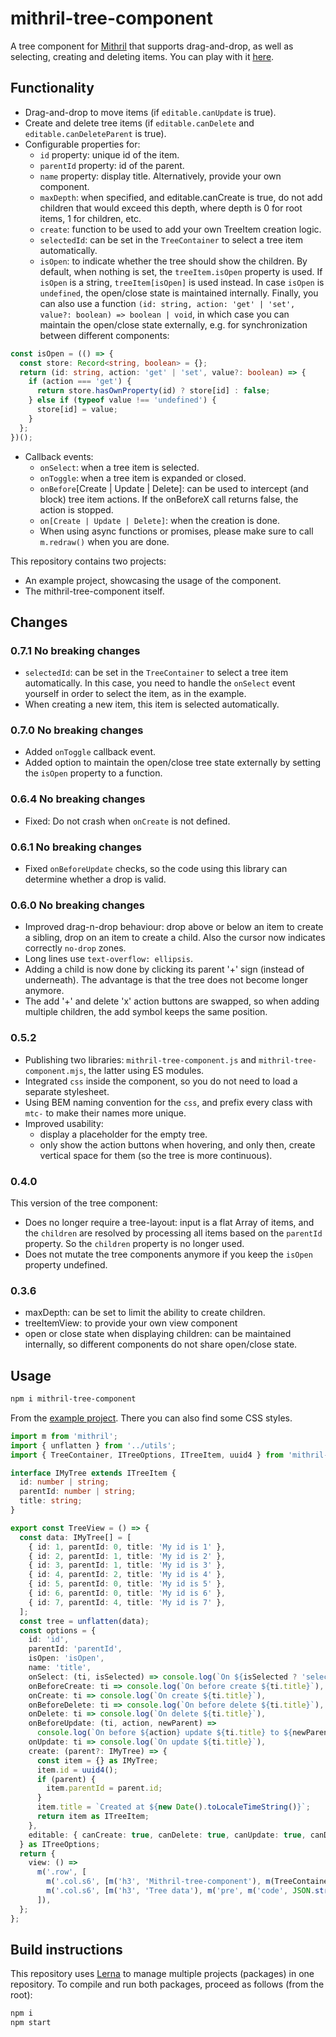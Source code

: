 # mithril-tree-component

A tree component for [Mithril](https://mithril.js.org) that supports drag-and-drop, as well as selecting, creating and deleting items. You can play with it [here](https://erikvullings.github.io/mithril-tree-component/#!/).

## Functionality

- Drag-and-drop to move items (if `editable.canUpdate` is true).
- Create and delete tree items (if `editable.canDelete` and `editable.canDeleteParent` is true).
- Configurable properties for:
  - `id` property: unique id of the item.
  - `parentId` property: id of the parent.
  - `name` property: display title. Alternatively, provide your own component.
  - `maxDepth`: when specified, and editable.canCreate is true, do not add children that would exceed this depth, where depth is 0 for root items, 1 for children, etc.
  - `create`: function to be used to add your own TreeItem creation logic.
  - `selectedId`: can be set in the `TreeContainer` to select a tree item automatically.
  - `isOpen`: to indicate whether the tree should show the children. By default, when nothing is set, the `treeItem.isOpen` property is used. If `isOpen` is a string, `treeItem[isOpen]` is used instead. In case `isOpen` is `undefined`, the open/close state is maintained internally. Finally, you can also use a function `(id: string, action: 'get' | 'set', value?: boolean) => boolean | void`, in which case you can maintain the open/close state externally, e.g. for synchronization between different components:

```ts
const isOpen = (() => {
  const store: Record<string, boolean> = {};
  return (id: string, action: 'get' | 'set', value?: boolean) => {
    if (action === 'get') {
      return store.hasOwnProperty(id) ? store[id] : false;
    } else if (typeof value !== 'undefined') {
      store[id] = value;
    }
  };
})();
```

- Callback events:
  - `onSelect`: when a tree item is selected.
  - `onToggle`: when a tree item is expanded or closed.
  - `onBefore`[Create | Update | Delete]: can be used to intercept (and block) tree item actions. If the onBeforeX call returns false, the action is stopped.
  - `on[Create | Update | Delete]`: when the creation is done.
  - When using async functions or promises, please make sure to call `m.redraw()` when you are done.

This repository contains two projects:

- An example project, showcasing the usage of the component.
- The mithril-tree-component itself.

## Changes

### 0.7.1 No breaking changes

- `selectedId`: can be set in the `TreeContainer` to select a tree item automatically. In this case, you need to handle the `onSelect` event yourself in order to select the item, as in the example.
- When creating a new item, this item is selected automatically.

### 0.7.0 No breaking changes

- Added `onToggle` callback event.
- Added option to maintain the open/close tree state externally by setting the `isOpen` property to a function.

### 0.6.4 No breaking changes

- Fixed: Do not crash when `onCreate` is not defined.

### 0.6.1 No breaking changes

- Fixed `onBeforeUpdate` checks, so the code using this library can determine whether a drop is valid.

### 0.6.0 No breaking changes

- Improved drag-n-drop behaviour: drop above or below an item to create a sibling, drop on an item to create a child. Also the cursor now indicates correctly `no-drop` zones.
- Long lines use `text-overflow: ellipsis`.
- Adding a child is now done by clicking its parent '+' sign (instead of underneath). The advantage is that the tree does not become longer anymore.
- The add '+' and delete 'x' action buttons are swapped, so when adding multiple children, the add symbol keeps the same position.

### 0.5.2

- Publishing two libraries: `mithril-tree-component.js` and `mithril-tree-component.mjs`, the latter using ES modules.
- Integrated `css` inside the component, so you do not need to load a separate stylesheet.
- Using BEM naming convention for the `css`, and prefix every class with `mtc-` to make their names more unique.
- Improved usability:
  - display a placeholder for the empty tree.
  - only show the action buttons when hovering, and only then, create vertical space for them (so the tree is more continuous).

### 0.4.0

This version of the tree component:

- Does no longer require a tree-layout: input is a flat Array of items, and the `children` are resolved by processing all items based on the `parentId` property. So the `children` property is no longer used.
- Does not mutate the tree components anymore if you keep the `isOpen` property undefined.

### 0.3.6

- maxDepth: can be set to limit the ability to create children.
- treeItemView: to provide your own view component
- open or close state when displaying children: can be maintained internally, so different components do not share open/close state.

## Usage

```bash
npm i mithril-tree-component
```

From the [example project](../example). There you can also find some CSS styles.

```ts
import m from 'mithril';
import { unflatten } from '../utils';
import { TreeContainer, ITreeOptions, ITreeItem, uuid4 } from 'mithril-tree-component';

interface IMyTree extends ITreeItem {
  id: number | string;
  parentId: number | string;
  title: string;
}

export const TreeView = () => {
  const data: IMyTree[] = [
    { id: 1, parentId: 0, title: 'My id is 1' },
    { id: 2, parentId: 1, title: 'My id is 2' },
    { id: 3, parentId: 1, title: 'My id is 3' },
    { id: 4, parentId: 2, title: 'My id is 4' },
    { id: 5, parentId: 0, title: 'My id is 5' },
    { id: 6, parentId: 0, title: 'My id is 6' },
    { id: 7, parentId: 4, title: 'My id is 7' },
  ];
  const tree = unflatten(data);
  const options = {
    id: 'id',
    parentId: 'parentId',
    isOpen: 'isOpen',
    name: 'title',
    onSelect: (ti, isSelected) => console.log(`On ${isSelected ? 'select' : 'unselect'}: ${ti.title}`),
    onBeforeCreate: ti => console.log(`On before create ${ti.title}`),
    onCreate: ti => console.log(`On create ${ti.title}`),
    onBeforeDelete: ti => console.log(`On before delete ${ti.title}`),
    onDelete: ti => console.log(`On delete ${ti.title}`),
    onBeforeUpdate: (ti, action, newParent) =>
      console.log(`On before ${action} update ${ti.title} to ${newParent ? newParent.title : ''}.`),
    onUpdate: ti => console.log(`On update ${ti.title}`),
    create: (parent?: IMyTree) => {
      const item = {} as IMyTree;
      item.id = uuid4();
      if (parent) {
        item.parentId = parent.id;
      }
      item.title = `Created at ${new Date().toLocaleTimeString()}`;
      return item as ITreeItem;
    },
    editable: { canCreate: true, canDelete: true, canUpdate: true, canDeleteParent: false },
  } as ITreeOptions;
  return {
    view: () =>
      m('.row', [
        m('.col.s6', [m('h3', 'Mithril-tree-component'), m(TreeContainer, { tree, options })]),
        m('.col.s6', [m('h3', 'Tree data'), m('pre', m('code', JSON.stringify(tree, null, 2)))]),
      ]),
  };
};
```

## Build instructions

This repository uses [Lerna](https://lernajs.io) to manage multiple projects (packages) in one repository. To compile and run both packages, proceed as follows (from the root):

```bash
npm i
npm start
```
